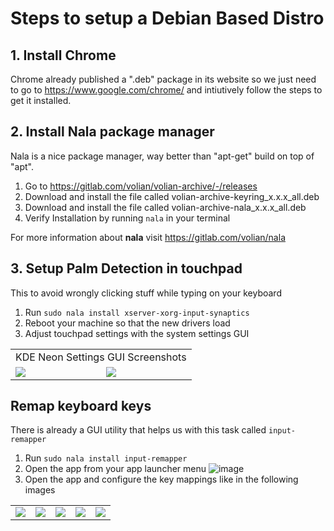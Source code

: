 # Steps to setup a Debian Based Distro

## 1. Install Chrome

Chrome already published a ".deb" package in its website so we just need to go to https://www.google.com/chrome/ and intiutively follow the steps to get it installed.

## 2. Install Nala package manager

Nala is a nice package manager, way better than "apt-get" build on top of "apt".

1. Go to https://gitlab.com/volian/volian-archive/-/releases
2. Download and install the file called volian-archive-keyring_x.x.x_all.deb
3. Download and install the file called volian-archive-nala_x.x.x_all.deb
4. Verify Installation by running `nala` in your terminal

For more information about **nala** visit https://gitlab.com/volian/nala

## 3. Setup Palm Detection in touchpad

This to avoid wrongly clicking stuff while typing on your keyboard

1. Run `sudo nala install xserver-xorg-input-synaptics`
2. Reboot your machine so that the new drivers load
3. Adjust touchpad settings with the system settings GUI

<table>
<tr><td colspan="2">KDE Neon Settings GUI Screenshots</td></tr>
<tr>
<td>
<img src="https://github.com/searleser97/linux_setup/assets/5056411/41765a5b-c2d6-4300-8080-4dd78dc3563d" />
</td>
<td>
<img src="https://github.com/searleser97/linux_setup/assets/5056411/b5f78820-babb-46ce-b8d5-feb568ac0fa9" />
</td>
</table>

## Remap keyboard keys

There is already a GUI utility that helps us with this task called `input-remapper`

1. Run `sudo nala install input-remapper`
2. Open the app from your app launcher menu
![image](https://github.com/searleser97/linux_setup/assets/5056411/26ea18a3-556e-4cf6-9893-27f1e872bdd4)
3. Open the app and configure the key mappings like in the following images

<table>
<tr>
<td><img src="https://github.com/searleser97/linux_setup/assets/5056411/328371ad-627e-4646-8663-7c3ca2e0d465" /></td>
<td><img src="https://github.com/searleser97/linux_setup/assets/5056411/2870bcaa-6854-459b-afbd-98822fe07d8b" /></td>
<td><img src="https://github.com/searleser97/linux_setup/assets/5056411/544ee27f-bdc1-4286-850f-94b1da6f8b92" /></td>
<td><img src="https://github.com/searleser97/linux_setup/assets/5056411/bebcdb91-ea4f-4959-95a2-651de3100a66" /></td>
<td><img src="https://github.com/searleser97/linux_setup/assets/5056411/72cff501-630a-45fc-a7a9-051a4981b1e6" /></td>
</tr>
</table>

